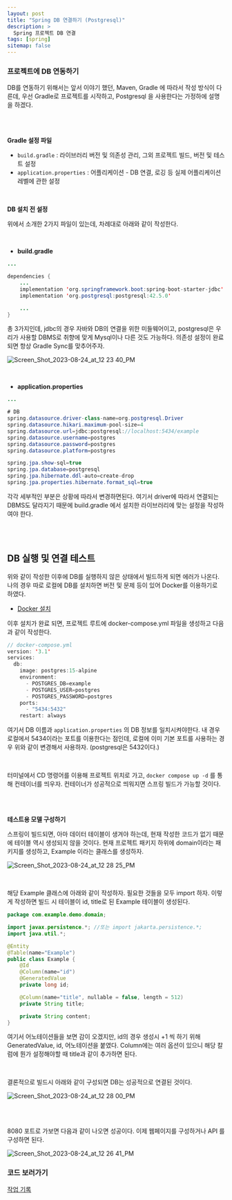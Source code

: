 ```yaml
---
layout: post
title: "Spring DB 연결하기 (Postgresql)"
description: >
  Spring 프로젝트 DB 연결
tags: [spring]
sitemap: false
---
```



### **프로젝트에 DB 연동하기**

DB를 연동하기 위해서는 앞서 이야기 했던, Maven, Gradle 에 따라서 작성 방식이 다른데, 우선 Gradle로 프로젝트를 시작하고, Postgresql 을 사용한다는 가정하에 설명을 하겠다. 


<br>
<br>

**Gradle 설정 파일**

- `build.gradle` : 라이브러리 버전 및 의존성 관리, 그외 프로젝트 빌드, 버전 및 테스트 설정
- `application.properties` : 어플리케이션 - DB 연결, 로깅 등 실제 어플리케이션 레벨에 관한 설정


<br>

**DB 설치 전 설정**

위에서 소개한 2가지 파일이 있는데, 차례대로 아래와 같이 작성한다.


<br>

- **build.gradle**

```java
...

dependencies {
	...
	implementation 'org.springframework.boot:spring-boot-starter-jdbc'
	implementation 'org.postgresql:postgresql:42.5.0'

	...
}
```

총 3가지인데, jdbc의 경우 자바와 DB의 연결을 위한 미들웨어이고, postgresql은 우리가 사용할 DBMS로 취향에 맞게 Mysql이나 다른 것도 가능하다. 의존성 설정이 완료되면 항상 Gradle Sync를 맞추어주자.

![Screen_Shot_2023-08-24_at_12 23 40_PM](https://github.com/rha6780/rha6780.github.io/assets/47859845/2d5d9574-c3fc-4c18-b8b7-76514bc31f66)

<br>

- **application.properties**

```java
...

# DB
spring.datasource.driver-class-name=org.postgresql.Driver
spring.datasource.hikari.maximum-pool-size=4
spring.datasource.url=jdbc:postgresql://localhost:5434/example
spring.datasource.username=postgres
spring.datasource.password=postgres
spring.datasource.platform=postgres

spring.jpa.show-sql=true
spring.jpa.database=postgresql
spring.jpa.hibernate.ddl-auto=create-drop
spring.jpa.properties.hibernate.format_sql=true
```

각각 세부적인 부분은 상황에 따라서 변경하면된다. 여기서 driver에 따라서 연결되는 DBMS도 달라지기 때문에 build.gradle 에서 설치한 라이브러리에 맞는 설정을 작성하여야 한다.

<br>
<br>

## DB 실행 및 연결 테스트

위와 같이 작성한 이후에 DB를 실행하지 않은 상태에서 빌드하게 되면 에러가 나온다. 나의 경우 따로 로컬에 DB를 설치하면 버전 및 문제 등이 있어 Docker를 이용하기로 하였다.

- [Docker 설치](https://docs.docker.com/get-docker/)

이후 설치가 완료 되면, 프로젝트 루트에 docker-compose.yml 파일을 생성하고 다음과 같이 작성한다.

```java
// docker-compose.yml
version: '3.1'
services:
  db:
    image: postgres:15-alpine
    environment:
      - POSTGRES_DB=example
      - POSTGRES_USER=postgres
      - POSTGRES_PASSWORD=postgres
    ports:
      - "5434:5432"
    restart: always
```

여기서 DB 이름과 `application.properties` 의 DB 정보를 일치시켜야한다. 내 경우 로컬에서 5434이라는 포트를 이용한다는 점인데, 로컬에 이미 기본 포트를 사용하는 경우 위와 같이 변경해서 사용하자. (postgresql은 5432이다.)

<br>

터미널에서 CD 명령어를 이용해 프로젝트 위치로 가고, `docker compose up -d` 를 통해 컨테이너를 띄우자. 컨테이너가 성공적으로 띄워지면 스프링 빌드가 가능할 것이다.

<br>
<br>


**테스트용 모델 구성하기**

스프링이 빌드되면, 아마 데이터 테이블이 생겨야 하는데, 현재 작성한 코드가 없기 때문에 테이블 역시 생성되지 않을 것이다. 현재 프로젝트 패키지 하위에 domain이라는 패키지를 생성하고, Example 이라는 클래스를 생성하자.

![Screen_Shot_2023-08-24_at_12 28 25_PM](https://github.com/rha6780/rha6780.github.io/assets/47859845/25512019-617c-4337-a461-55879ce3aa88)

<br>


해당 Example 클래스에 아래와 같이 작성하자. 필요한 것들을 모두 import 하자. 이렇게 작성하면 빌드 시 테이블이 id, title로 된 Example 테이블이 생성된다.

```java
package com.example.demo.domain;

import javax.persistence.*; //또는 import jakarta.persistence.*;
import java.util.*;

@Entity
@Table(name="Example")
public class Example {
    @Id
    @Column(name="id")
    @GeneratedValue
    private long id;

    @Column(name="title", nullable = false, length = 512)
    private String title;

    private String content;
}
```

여기서 어노테이션들을 보면 감이 오겠지만, id의 경우 생성시 +1 씩 하기 위해 GeneratedValue, id, 어노테이션을 붙였다. Column에는 여러 옵션이 있으니 해당 칼럼에 뭔가 설정해야할 때 title과 같이 추가하면 된다.

<br>

결론적으로 빌드시 아래와 같이 구성되면 DB는 성공적으로 연결된 것이다.

![Screen_Shot_2023-08-24_at_12 28 00_PM](https://github.com/rha6780/rha6780.github.io/assets/47859845/11118f31-7c26-4576-bf25-d17451b980d2)


<br>
<br>


8080 포트로 가보면 다음과 같이 나오면 성공이다. 이제 웹페이지를 구성하거나 API 를 구성하면 된다.


![Screen_Shot_2023-08-24_at_12 26 41_PM](https://github.com/rha6780/rha6780.github.io/assets/47859845/bd62905b-c2cd-48ad-ad8a-1f3b09d678a8)


### 코드 보러가기

[작업 기록](https://github.com/CPS-LAB-JEJU/SpringStartExample/pull/2)

<br>
<br>